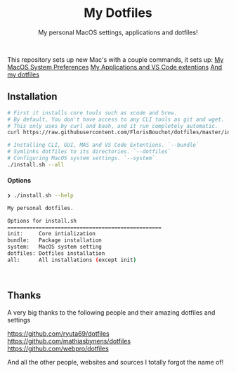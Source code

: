 <h1 align="center">My Dotfiles</h1>
<p align="center">My personal MacOS settings, applications and dotfiles!</p>

<br />

This repository sets up new Mac's with a couple commands, it sets up:
[My MacOS System Preferences](https://github.com/FlorisBouchot/dotfiles/blob/master/system/macos.sh)
[My Applications and VS Code extentions](https://github.com/FlorisBouchot/dotfiles/tree/master/bundle)
[And my dotfiles ](https://github.com/FlorisBouchot/dotfiles/tree/master/dotfiles) 



## Installation

```bash
# First it installs core tools such as xcode and brew.
# By default, You don't have access to any CLI tools as git and wget.
# This only uses by curl and bash, and it run completely automatic.
curl https://raw.githubusercontent.com/FlorisBouchot/dotfiles/master/install.sh| /bin/bash -s -- --init

# Installing CLI, GUI, MAS and VS Code Extentions. `--bundle`
# Symlinks dotfiles to its directories. `--dotfiles`
# Configuring MacOS system settings. `--system`
./install.sh --all
```

#### Options

```bash
❯ ./install.sh --help

My personal dotfiles.

Options for install.sh
=================================================
init:     Core intialization
bundle:   Package installation
system:   MacOS system setting
dotfiles: Dotfiles installation
all:      All installations (except init)
```

<br />

## Thanks

A very big thanks to the following people and their amazing dotfiles and settings

https://github.com/ryuta69/dotfiles
https://github.com/mathiasbynens/dotfiles
https://github.com/webpro/dotfiles

And all the other people, websites and sources I totally forgot the name of!
